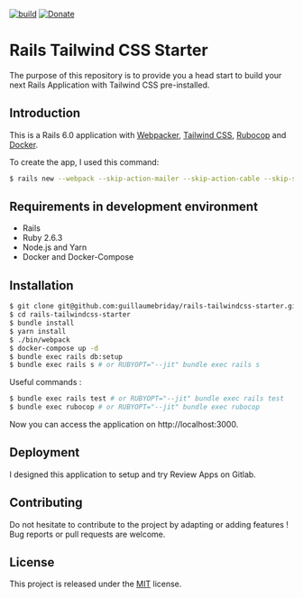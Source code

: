 [![build](https://gitlab.com/guillaumebriday/rails-tailwindcss-starter/badges/master/build.svg)](https://gitlab.com/guillaumebriday/rails-tailwindcss-starter/pipelines)
[![Donate](https://img.shields.io/badge/Donate-PayPal-green.svg)](https://www.paypal.me/guillaumebriday)

# Rails Tailwind CSS Starter

The purpose of this repository is to provide you a head start to build your next Rails Application with Tailwind CSS pre-installed.

## Introduction

This is a Rails 6.0 application with [Webpacker](https://github.com/rails/webpacker), [Tailwind CSS](https://tailwindcss.com), [Rubocop](https://github.com/rubocop-hq/rubocop) and [Docker](https://www.docker.com).

To create the app, I used this command:

```bash
$ rails new --webpack --skip-action-mailer --skip-action-cable --skip-sprockets --skip-spring  --skip-coffee --skip-turbolinks --skip-javascript --skip-bootsnap --database=postgresql .
```

## Requirements in development environment

- Rails
- Ruby 2.6.3
- Node.js and Yarn
- Docker and Docker-Compose

## Installation

```bash
$ git clone git@github.com:guillaumebriday/rails-tailwindcss-starter.git
$ cd rails-tailwindcss-starter
$ bundle install
$ yarn install
$ ./bin/webpack
$ docker-compose up -d
$ bundle exec rails db:setup
$ bundle exec rails s # or RUBYOPT="--jit" bundle exec rails s
```

Useful commands :
```bash
$ bundle exec rails test # or RUBYOPT="--jit" bundle exec rails test
$ bundle exec rubocop # or RUBYOPT="--jit" bundle exec rubocop
```

Now you can access the application on http://localhost:3000.

## Deployment

I designed this application to setup and try Review Apps on Gitlab.

## Contributing

Do not hesitate to contribute to the project by adapting or adding features ! Bug reports or pull requests are welcome.

## License

This project is released under the [MIT](http://opensource.org/licenses/MIT) license.
